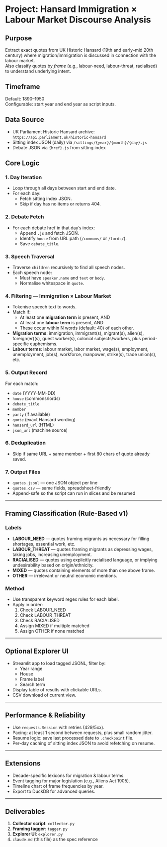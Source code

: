 # Project: Hansard Immigration × Labour Market Discourse Analysis

## Purpose
Extract exact quotes from UK Historic Hansard (19th and early–mid 20th century) where migration/immigration is discussed in connection with the labour market.  
Also classify quotes by *frame* (e.g., labour-need, labour-threat, racialised) to understand underlying intent.

## Timeframe
Default: 1890–1950  
Configurable: start year and end year as script inputs.

## Data Source
- UK Parliament Historic Hansard archive: `https://api.parliament.uk/historic-hansard`
- Sitting index JSON (daily) via `/sittings/{year}/{month}/{day}.js`
- Debate JSON via `{href}.js` from sitting index

## Core Logic

### 1. Day Iteration
- Loop through all days between start and end date.
- For each day:
  - Fetch sitting index JSON.
  - Skip if day has no items or returns 404.

### 2. Debate Fetch
- For each debate href in that day’s index:
  - Append `.js` and fetch JSON.
  - Identify `house` from URL path (`/commons/` or `/lords/`).
  - Save `debate_title`.

### 3. Speech Traversal
- Traverse `children` recursively to find all speech nodes.
- Each speech node:
  - Must have `speaker.name` and `text` or `body`.
  - Normalise whitespace in `quote`.

### 4. Filtering — Immigration × Labour Market
- Tokenise speech text to words.
- Match if:
  - At least one **migration term** is present, AND
  - At least one **labour term** is present, AND
  - These occur within N words (default: 40) of each other.
- **Migration terms**: immigration, immigrant(s), migrant(s), alien(s), foreign(er)(s), guest worker(s), colonial subjects/workers, plus period-specific euphemisms.
- **Labour terms**: labour market, labor market, wage(s), employment, unemployment, job(s), workforce, manpower, strike(s), trade union(s), etc.

### 5. Output Record
For each match:
- `date` (YYYY-MM-DD)
- `house` (commons/lords)
- `debate_title`
- `member`
- `party` (if available)
- `quote` (exact Hansard wording)
- `hansard_url` (HTML)
- `json_url` (machine source)

### 6. Deduplication
- Skip if same URL + same member + first 80 chars of quote already saved.

### 7. Output Files
- `quotes.jsonl` — one JSON object per line
- `quotes.csv` — same fields, spreadsheet-friendly
- Append-safe so the script can run in slices and be resumed

---

## Framing Classification (Rule-Based v1)

### Labels
- **LABOUR_NEED** — quotes framing migrants as necessary for filling shortages, essential work, etc.
- **LABOUR_THREAT** — quotes framing migrants as depressing wages, taking jobs, increasing unemployment.
- **RACIALISED** — quotes using explicitly racialised language, or implying undesirability based on origin/ethnicity.
- **MIXED** — quotes containing elements of more than one above frame.
- **OTHER** — irrelevant or neutral economic mentions.

### Method
- Use transparent keyword regex rules for each label.
- Apply in order:
  1. Check LABOUR_NEED
  2. Check LABOUR_THREAT
  3. Check RACIALISED
  4. Assign MIXED if multiple matched
  5. Assign OTHER if none matched

---

## Optional Explorer UI
- Streamlit app to load tagged JSONL, filter by:
  - Year range
  - House
  - Frame label
  - Search term
- Display table of results with clickable URLs.
- CSV download of current view.

---

## Performance & Reliability
- Use `requests.Session` with retries (429/5xx).
- Pacing: at least 1 second between requests, plus small random jitter.
- Resume logic: save last processed date to `.checkpoint` file.
- Per-day caching of sitting index JSON to avoid refetching on resume.

---

## Extensions
- Decade-specific lexicons for migration & labour terms.
- Event tagging for major legislation (e.g., Aliens Act 1905).
- Timeline chart of frame frequencies by year.
- Export to DuckDB for advanced queries.

---

## Deliverables
1. **Collector script**: `collector.py`
2. **Framing tagger**: `tagger.py`
3. **Explorer UI**: `explorer.py`
4. `claude.md` (this file) as the spec reference
